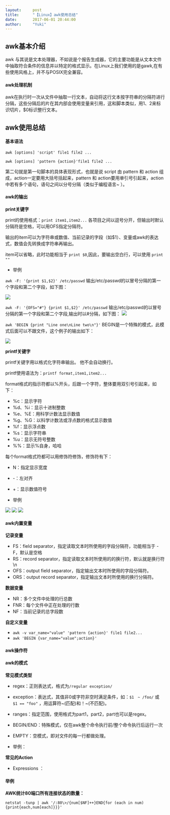 ```yaml
---
layout:     post
title:      "【Linux】awk使用总结"
date:       2017-06-01 20:44:00
author:     "Yuki"
---
```


## awk基本介绍

awk 与其说是文本处理器，不如说是个报告生成器，它的主要功能是从文本文件中抽取符合条件的信息并以特定的格式显示。在Linux上我们使用的是gawk,在有些使用风格上，并不与POSIX完全兼容。

#### awk处理机制

awk在执行时一次从文件中抽取一行文本，自动将这行文本按字符串的分隔符进行分隔，这些分隔后的片在其内部会使用变量来引用，这和脚本类似，用$1、$2来标识切片，$0标识整行文本。

## awk使用总结

#### 基本语法

`awk [options] 'script' file1 file2 ...`

`awk [options] 'pattern {action}'file1 file2 ...`

第二句就是第一句脚本的具体表现形式，也就是说 script 由 pattern 和 action 组成，action一定要用大括号括起来，pattern 和 action要用单引号引起来，action 中若有多个语句，语句之间以分号分隔（类似于编程语言~ ）。

#### awk的输出

**print关键字**

print的使用格式：`print item1,item2...` 各项目之间以逗号分开，但输出时默认分隔符是空格，可以用OFS指定分隔符。

输出的item可以为字符串或数值、当前记录的字段（如$1）、变量或awk的表达式，数值会先转换成字符串再输出。

item可以省略，此时功能相当于 `print $0`,因此，要输出空白行，可以使用 `print ""`

* 举例

`awk -F: '{print $1,$2}' /etc/passwd` 输出/etc/passwd的以冒号分隔的第一个字段和第二个字段，如下图：

<img src="../../../../../img/blogs/awk/02.png">

`awk -F: '{OFS="#"} {print $1,$2}' /etc/passwd` 输出/etc/passwd的以冒号分隔的第一个字段和第二个字段,输出时以#分隔，如下图：
<img src="../../../../../img/blogs/awk/01.png">

`awk 'BEGIN {print "Line one\nLine two\n"}'` BEGIN是一个特殊的模式，此模式后面可以不跟文件，这个例子的输出如下：

<img src="../../../../../img/blogs/awk/03.png">

**printf关键字**

printf关键字用以格式化字符串输出。 他不会自动换行。

printf使用语法为：`printf format,item1,item2...`

format格式的指示符都以%开头，后跟一个字符，整体要用双引号引起来，如下：

* %c：显示字符
* %d、%i：显示十进制整数
* %e、%E：用科学计数法显示数值
* %g、%G：以科学计数法或浮点数的格式显示数值
* %f：显示浮点数
* %s：显示字符串
* %u：显示无符号整数
* %%：显示%自身，哈哈

每个format格式符都可以用修饰符修饰，修饰符有下：

* N：指定显示宽度
* -：左对齐
* +：显示数值符号

* 举例

<img src="../../../../../img/blogs/awk/04.png"> 

<img src="../../../../../img/blogs/awk/05.png">

<img src="../../../../../img/blogs/awk/06.png">

#### awk内置变量

**记录变量**

* FS：field separator，指定读取文本时所使用的字段分隔符，功能相当于 -F，默认是空格
* RS：record separator，指定读取文本时所使用的的换行符，默认就是换行符\n
* OFS：output field separator，指定输出文本时所使用的字段分隔符。
* ORS：output record separator，指定输出文本时所使用的换行分隔符。

**数据变量**

* NR：多个文件中处理的行总数
* FNR：每个文件中正在处理的行数
* NF：当前记录的总字段数

**自定义变量** 

* `awk -v var_name="value" 'pattern {action}' file1 file2...`
* `awk 'BEGIN {var_name="value";action}'`

#### awk操作符

#### awk的模式

**常见模式类型**

* regex：正则表达式，格式为`/regular exception/`
* exception：表达式，其值非0或字符非空时满足条件，如：`$1　~ /foo/` 或` $1 == "foo"` ，用运算符~(匹配)和！~(不匹配)。
* ranges：指定范围，使用格式为part1，part2，part也可以是regex。
* BEGIN/END：特殊模式，仅在awk整个命令执行前/整个命令执行后运行一次 
* EMPTY：空模式，即对文件的每一行都做处理。

* 举例：


**常见的Action**

* Expressions ： 


#### 举例

**AWK统计80端口所有连接状态的数量：**

`netstat -tunp | awk '/:80\>/{num[$NF]++}END{for (each in num) {print{each,num[each]}}}'`